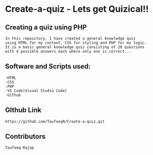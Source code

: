 # Create-a-quiz - Lets get Quizical!!



## Creating a quiz using PHP

```
In this repository, I have created a general knowledge quiz 
using HTML for my content, CSS for styling and PHP for my logic.
It is a basic general knowledge quiz consisting of 20 questions 
with 4 possible answers each where only one is correct...
```

## Software and Scripts used:

``` 
-HTML
-CSS
-PHP
-VS Code(Visual Studio Code)
-Github
```

## GIthub Link

```
https://github.com/TaufeeqR/Create-a-quiz.git
```

## Contributors

```
Taufeeq Rajap
```